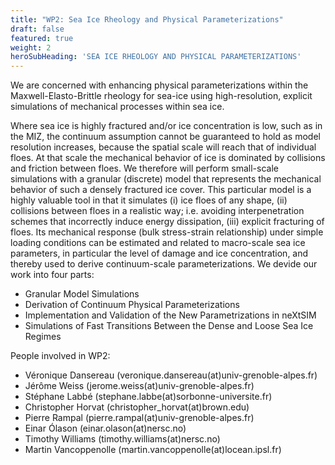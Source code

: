 ```yaml
---
title: "WP2: Sea Ice Rheology and Physical Parameterizations"
draft: false
featured: true
weight: 2
heroSubHeading: 'SEA ICE RHEOLOGY AND PHYSICAL PARAMETERIZATIONS'
---
```


We are concerned with enhancing physical parameterizations within the Maxwell-Elasto-Brittle rheology for sea-ice using high-resolution, explicit simulations of mechanical processes within sea ice. 

Where sea ice is highly fractured and/or ice concentration is low, such as in the MIZ, the continuum assumption cannot be guaranteed to hold as model resolution increases, because the spatial scale will reach that of individual floes. At that scale the mechanical behavior of ice is dominated by collisions and friction between floes. We therefore will perform small-scale simulations with a granular (discrete) model that represents the mechanical behavior of such a densely fractured ice cover. This particular model is a highly valuable tool in that it simulates (i) ice floes of any shape, (ii) collisions between floes in a realistic way; i.e. avoiding interpenetration schemes that incorrectly induce energy dissipation, (iii) explicit fracturing of floes. Its mechanical response (bulk stress-strain relationship) under simple loading conditions can be estimated and related to macro-scale sea ice parameters, in particular the level of damage and ice concentration, and thereby used to derive continuum-scale parameterizations. We devide our work into four parts:

 - Granular Model Simulations
 - Derivation of Continuum Physical Parameterizations
 - Implementation and Validation of the New Parametrizations in neXtSIM
 - Simulations of Fast Transitions Between the Dense and Loose Sea Ice Regimes

People involved in WP2:

 - Véronique Dansereau (veronique.dansereau(at)univ-grenoble-alpes.fr)
 - Jérôme Weiss (jerome.weiss(at)univ-grenoble-alpes.fr)
 - Stéphane Labbé (stephane.labbe(at)sorbonne-universite.fr)
 - Christopher Horvat (christopher_horvat(at)brown.edu)
 - Pierre Rampal (pierre.rampal(at)univ-grenoble-alpes.fr)
 - Einar Ólason (einar.olason(at)nersc.no)
 - Timothy Williams (timothy.williams(at)nersc.no)
 - Martin Vancoppenolle (martin.vancoppenolle(at)locean.ipsl.fr)
 
